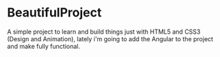 # BeautifulProject

A simple project to learn and build things just with HTML5 and CSS3 (Design and Animation), lately i'm going to add the Angular to the project and make fully functional.

